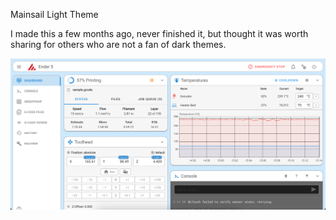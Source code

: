 Mainsail Light Theme

I made this a few months ago, never finished it, but thought it was worth sharing for others who are not a fan of dark themes.

![Light theme screenshot](./light_theme.png)
